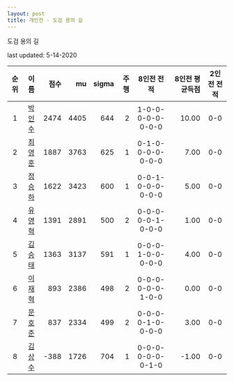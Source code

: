 ```yaml
---
layout: post
title: 개인전 - 도검 용의 길
---
```


도검 용의 길

last updated: 5-14-2020

| 순위 | 이름 | 점수 | mu | sigma | 주행 | 8인전 전적 | 8인전 평균득점 | 2인전 전적 |
|:---:|:---:|---:|---:|---:|---:|:---:|---:|:---:|
| 1 | [박인수](../bakinsu) | 2474 | 4405 | 644 | 2 | 1-0-0-0-0-0-0-0-0 | 10.00 | 0-0 |
| 2 | [최영훈](../choiyeonghun) | 1887 | 3763 | 625 | 1 | 0-1-0-0-0-0-0-0-0 | 7.00 | 0-0 |
| 3 | [정승하](../jeongseungha) | 1622 | 3423 | 600 | 1 | 0-0-1-0-0-0-0-0-0 | 5.00 | 0-0 |
| 4 | [유영혁](../yuyeonghyeok) | 1391 | 2891 | 500 | 2 | 0-0-0-0-0-1-0-0-0 | 1.00 | 0-0 |
| 5 | [김승태](../gimseungtae) | 1363 | 3137 | 591 | 1 | 0-0-0-1-0-0-0-0-0 | 4.00 | 0-0 |
| 6 | [이재혁](../ijaehyeok) | 893 | 2386 | 498 | 2 | 0-0-0-0-0-0-1-0-0 | 0.00 | 0-0 |
| 7 | [문호준](../munhojun) | 837 | 2334 | 499 | 2 | 0-0-0-0-1-0-0-0-0 | 3.00 | 0-0 |
| 8 | [김상수](../gimsangsu) | -388 | 1726 | 704 | 1 | 0-0-0-0-0-0-0-1-0 | -1.00 | 0-0 |
